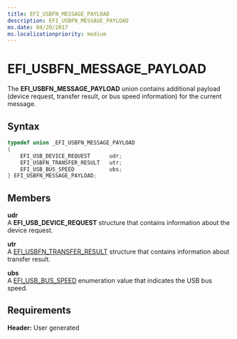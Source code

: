```yaml
---
title: EFI_USBFN_MESSAGE_PAYLOAD
description: EFI_USBFN_MESSAGE_PAYLOAD
ms.date: 04/20/2017
ms.localizationpriority: medium
---
```


# EFI\_USBFN\_MESSAGE\_PAYLOAD


The **EFI\_USBFN\_MESSAGE\_PAYLOAD** union contains additional payload (device request, transfer result, or bus speed information) for the current message.

## Syntax


```cpp
typedef union _EFI_USBFN_MESSAGE_PAYLOAD
{
    EFI_USB_DEVICE_REQUEST      udr;
    EFI_USBFN_TRANSFER_RESULT   utr;
    EFI_USB_BUS_SPEED           ubs;
} EFI_USBFN_MESSAGE_PAYLOAD;
```

## Members


<a href="" id="udr"></a>**udr**  
A **EFI\_USB\_DEVICE\_REQUEST** structure that contains information about the device request.

<a href="" id="utr"></a>**utr**  
A [EFI\_USBFN\_TRANSFER\_RESULT](efi-usbfn-transfer-result.md) structure that contains information about transfer result.

<a href="" id="ubs"></a>**ubs**  
A [EFI\_USB\_BUS\_SPEED](efi-usb-bus-speed.md) enumeration value that indicates the USB bus speed.

## Requirements


**Header:** User generated

 

 





